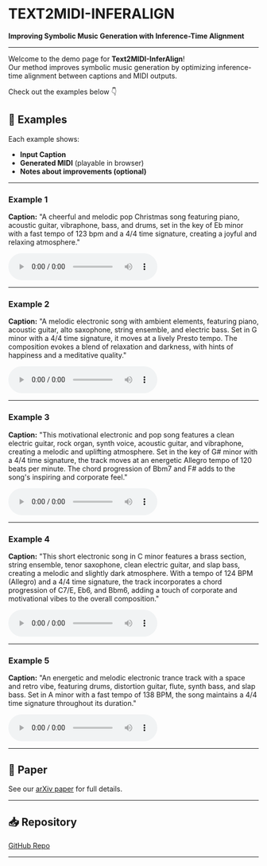 # TEXT2MIDI-INFERALIGN

**Improving Symbolic Music Generation with Inference-Time Alignment**

---

Welcome to the demo page for **Text2MIDI-InferAlign**!  
Our method improves symbolic music generation by optimizing inference-time alignment between captions and MIDI outputs.

Check out the examples below 👇

## 🎵 Examples

Each example shows:
- **Input Caption**
- **Generated MIDI** (playable in browser)
- **Notes about improvements (optional)**

---

### Example 1
**Caption:** "A cheerful and melodic pop Christmas song featuring piano, acoustic guitar, vibraphone, bass, and drums, set in the key of Eb minor with a fast tempo of 123 bpm and a 4/4 time signature, creating a joyful and relaxing atmosphere."


<audio controls>
  <source src="./examples/output_e1.mp3" type="audio/mpeg">
Your browser does not support the audio element.
</audio>

---

### Example 2
**Caption:** "A melodic electronic song with ambient elements, featuring piano, acoustic guitar, alto saxophone, string ensemble, and electric bass. Set in G minor with a 4/4 time signature, it moves at a lively Presto tempo. The composition evokes a blend of relaxation and darkness, with hints of happiness and a meditative quality."

<audio controls>
  <source src="./examples/output_e2.mp3" type="audio/mpeg">
Your browser does not support the audio element.
</audio>

---

### Example 3
**Caption:** "This motivational electronic and pop song features a clean electric guitar, rock organ, synth voice, acoustic guitar, and vibraphone, creating a melodic and uplifting atmosphere. Set in the key of G# minor with a 4/4 time signature, the track moves at an energetic Allegro tempo of 120 beats per minute. The chord progression of Bbm7 and F# adds to the song's inspiring and corporate feel."

<audio controls>
  <source src="./examples/output_e3.mp3" type="audio/mpeg">
Your browser does not support the audio element.
</audio>

---
### Example 4
**Caption:** "This short electronic song in C minor features a brass section, string ensemble, tenor saxophone, clean electric guitar, and slap bass, creating a melodic and slightly dark atmosphere. With a tempo of 124 BPM (Allegro) and a 4/4 time signature, the track incorporates a chord progression of C7/E, Eb6, and Bbm6, adding a touch of corporate and motivational vibes to the overall composition."

<audio controls>
  <source src="./examples/output_e4.mp3" type="audio/mpeg">
Your browser does not support the audio element.
</audio>

---
### Example 5
**Caption:** "An energetic and melodic electronic trance track with a space and retro vibe, featuring drums, distortion guitar, flute, synth bass, and slap bass. Set in A minor with a fast tempo of 138 BPM, the song maintains a 4/4 time signature throughout its duration."

<audio controls>
  <source src="./examples/output_e5.mp3" type="audio/mpeg">
Your browser does not support the audio element.
</audio>

---

## 📜 Paper
See our [arXiv paper](#) for full details.

---

## 📥 Repository
[GitHub Repo](https://github.com/ismirt2minferalign/text2midi-inferAlign)

---
